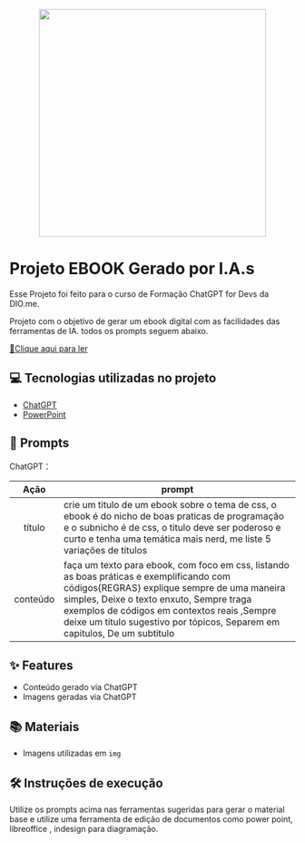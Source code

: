 
<p align="center">
<img 
    src="https://github.com/user-attachments/assets/24925741-d132-490e-ba06-5a8f825f4761"
    width="400"  
/>
</p>

# Projeto EBOOK Gerado por I.A.s
Esse Projeto foi feito para o curso de Formação ChatGPT for Devs da DIO.me.

Projeto com o objetivo de gerar um ebook digital com as facilidades das ferramentas de IA. todos os prompts
seguem abaixo.

<a href="https://github.com/ArturLLopes/Projeto-ChatGPT-Ebook/blob/main/Ebook%20-%20CSS%20sem%20Gambiarra.pdf" title="View PDF now"> 📕Clique aqui para ler</a>

## 💻 Tecnologias utilizadas no projeto

- [ChatGPT](https://chat.openai.com/) 
- [PowerPoint](https://www.microsoft.com/en/microsoft-365/powerpoint)

## 🧠 Prompts


ChatGPT：

|   Ação   | prompt                                                                                                                                                                                                                                                                         |
| :------: | ------------------------------------------------------------------------------------------------------------------------------------------------------------------------------------------------------------------------------------------------------------------------------ |
|  título  | crie um titulo de um ebook sobre o tema de css, o ebook é do nicho de boas praticas de programação e o subnicho é de css, o titulo deve ser poderoso e curto e tenha uma temática mais nerd, me liste 5 variações de títulos                                                        |
| conteúdo | faça um texto para ebook, com foco em css, listando as boas práticas e exemplificando com  códigos{REGRAS} explique sempre de uma maneira simples, Deixe o texto enxuto, Sempre traga exemplos de códigos em contextos reais ,Sempre deixe um titulo sugestivo por tópicos, Separem em capitulos, De um subtitulo|



## ✨ Features

- Conteúdo gerado via ChatGPT
- Imagens geradas via ChatGPT

## 📚 Materiais

- Imagens utilizadas em `img`

## 🛠️ Instruções de execução

Utilize os prompts acima nas ferramentas sugeridas para gerar o material base e utilize uma ferramenta de edição de documentos como power point, libreoffice , indesign para diagramação.


